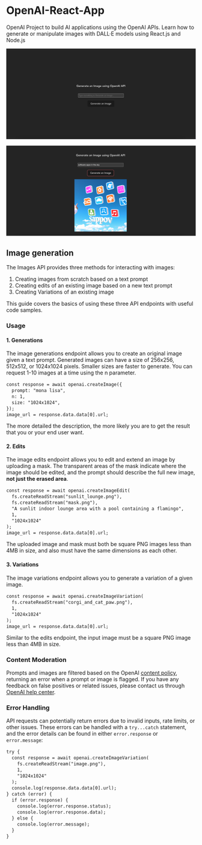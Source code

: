 # OpenAI-React-App
OpenAI Project to build AI applications using the OpenAI APIs. Learn how to generate or manipulate images with DALL·E models 
using React.js and Node.js

<p>
  <img src="img-generator/src/assets/openai_img_generator_prompt.png" alt="chatGPT v2.0" />
</p>

<p>
  <img src="img-generator/src/assets/openai_img_generator_response.png" alt="chatGPT v2.0" />
</p>

## Image generation
The Images API provides three methods for interacting with images:
1. Creating images from scratch based on a text prompt
2. Creating edits of an existing image based on a new text prompt
3. Creating Variations of an existing image

This guide covers the basics of using these three API endpoints with useful code samples.

### Usage
#### 1. Generations
The image generations endpoint allows you to create an original image given a text prompt. Generated images can have a size of 
256x256, 512x512, or 1024x1024 pixels. Smaller sizes are faster to generate. You can request 1-10 images at a time using 
the n parameter.

```
const response = await openai.createImage({
  prompt: "mona lisa",
  n: 1,
  size: "1024x1024",
});
image_url = response.data.data[0].url;
```

The more detailed the description, the more likely you are to get the result that you or your end user want.

#### 2. Edits
The image edits endpoint allows you to edit and extend an image by uploading a mask. The transparent areas of the mask indicate where 
the image should be edited, and the prompt should describe the full new image, **not just the erased area**.

```
const response = await openai.createImageEdit(
  fs.createReadStream("sunlit_lounge.png"),
  fs.createReadStream("mask.png"),
  "A sunlit indoor lounge area with a pool containing a flamingo",
  1,
  "1024x1024"
);
image_url = response.data.data[0].url;
```
The uploaded image and mask must both be square PNG images less than 4MB in size, and also must have the same dimensions as each other.

#### 3. Variations
The image variations endpoint allows you to generate a variation of a given image.

```
const response = await openai.createImageVariation(
  fs.createReadStream("corgi_and_cat_paw.png"),
  1,
  "1024x1024"
);
image_url = response.data.data[0].url;
```
Similar to the edits endpoint, the input image must be a square PNG image less than 4MB in size.

### Content Moderation
Prompts and images are filtered based on the OpenAI [content policy](https://labs.openai.com/policies/content-policy), returning an error when a prompt or image is flagged. 
If you have any feedback on false positives or related issues, please contact us through [OpenAI help center](https://help.openai.com/en/).

### Error Handling
API requests can potentially return errors due to invalid inputs, rate limits, or other issues. These errors can be handled with a 
`try...catch` statement, and the error details can be found in either `error.response` or `error.message`:

```
try {
  const response = await openai.createImageVariation(
    fs.createReadStream("image.png"),
    1,
    "1024x1024"
  );
  console.log(response.data.data[0].url);
} catch (error) {
  if (error.response) {
    console.log(error.response.status);
    console.log(error.response.data);
  } else {
    console.log(error.message);
  }
}
```
